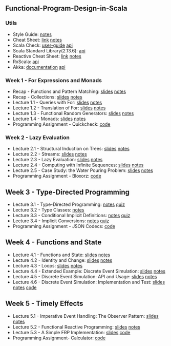 ## Functional-Program-Design-in-Scala

### Utils
- Style Guide: [notes]()
- Cheat Sheet: [link](https://docs.scala-lang.org/cheatsheets/) [notes]()
- Scala Check: [user-guide](https://github.com/typelevel/scalacheck/blob/main/doc/UserGuide.md) [api](https://www.scalacheck.org/files/scalacheck_2.11-1.12.2-api/index.html#package)
- Scala Standard Library(2.13.6): [api](https://www.scala-lang.org/api/current/)
- Reactive Cheat Sheet: [link](https://github.com/sjuvekar/reactive-programming-scala/blob/master/ReactiveCheatSheet.md) [notes]()
- RxScala: [api](http://reactivex.io/rxscala/scaladoc/index.html#package)
- Akka: [documentation](https://doc.akka.io/docs/akka/2.4/scala.html) [api](https://doc.akka.io/api/akka/2.4/)


### Week 1 - For Expressions and Monads
- Recap - Functions and Pattern Matching: [slides]() [notes]()
- Recap - Collections: [slides]() [notes]()
- Lecture 1.1 - Queries with For: [slides]() [notes]()
- Lecture 1.2 - Translation of For: [slides]() [notes]()
- Lecture 1.3 - Functional Random Generators: [slides]() [notes]()
- Lecture 1.4 - Monads: [slides]() [notes]()
- Programming Assignment - Quickcheck: [code]()

### Week 2 - Lazy Evaluation
- Lecture 2.1 - Structural Induction on Trees: [slides]() [notes]()
- Lecture 2.2 - Streams: [slides]() [notes]()
- Lecture 2.3 - Lazy Evaluation: [slides]() [notes]()
- Lecture 2.4 - Computing with Infinite Sequences: [slides]() [notes]()
- Lecture 2.5 - Case Study: the Water Pouring Problem: [slides]() [notes]()
- Programming Assignment - Bloxorz: [code]()

## Week 3 - Type-Directed Programming
- Lecture 3.1 - Type-Directed Programming: [notes]() [quiz]()
- Lecture 3.2 - Type Classes: [notes]()
- Lecture 3.3 - Conditional Implicit Definitions: [notes]() [quiz]()
- Lecture 3.4 - Implicit Conversions: [notes]() [quiz]()
- Programming Assignment - JSON Codecs: [code]()

## Week 4 - Functions and State
- Lecture 4.1 - Functions and State: [slides]() [notes]()
- Lecture 4.2 - Identity and Change: [slides]() [notes]()
- Lecture 4.3 - Loops: [slides]() [notes]()
- Lecture 4.4 - Extended Example: Discrete Event Simulation: [slides]() [notes]()
- Lecture 4.5 - Discrete Event Simulation: API and Usage: [slides]() [notes]()
- Lecture 4.6 - Discrete Event Simulation: Implementation and Test: [slides]() [notes]() [code]()

## Week 5 - Timely Effects
- Lecture 5.1 - Imperative Event Handling: The Observer Pattern: [slides]() [notes]()
- Lecture 5.2 - Functional Reactive Programming: [slides]() [notes]()
- Lecture 5.3 - A Simple FRP Implementation: [slides]() [code]()
- Programming Assignment- Calculator: [code]()
